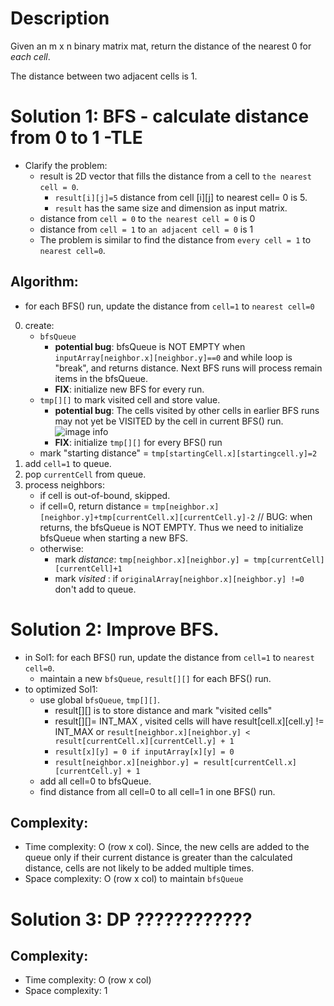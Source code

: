 # Description

Given an m x n binary matrix mat, return the distance of the nearest 0 for *each cell*.

The distance between two adjacent cells is 1.

# Solution 1: BFS - calculate distance from 0 to 1 -TLE
* Clarify the problem:
    * result is 2D vector that fills the distance from a cell to `the nearest cell = 0`.
        * `result[i][j]=5` distance from cell [i][j] to nearest cell= 0 is 5.
        * `result` has the same size and dimension as input matrix.
    * distance from `cell = 0` to `the nearest cell = 0` is 0
    * distance from `cell = 1` to `an adjacent cell = 0` is 1
    * The problem is similar to find the distance from `every cell = 1` to `nearest cell=0`.
## Algorithm:
* for each BFS() run, update the distance from `cell=1` to `nearest cell=0`
0. create:
    * `bfsQueue`
        * **potential bug**: bfsQueue is NOT EMPTY when `inputArray[neighbor.x][neighbor.y]==0` and while loop is "break", and returns distance. Next BFS runs will process remain items in the bfsQueue.
        * **FIX**: initialize new BFS for every run.
    * `tmp[][]` to mark visited cell and store value.
        * **potential bug**: The cells visited by other cells in earlier BFS runs may not yet be VISITED by the cell in current BFS() run. ![image info](./2.png)
        * **FIX**: initialize `tmp[][]` for every BFS() run
    * mark "starting distance" = `tmp[startingCell.x][startingcell.y]=2`
1. add `cell=1` to queue.
2. pop `currentCell` from queue.
3. process neighbors:
    * if cell is out-of-bound, skipped.
    * if cell=0, return distance = `tmp[neighbor.x][neighbor.y]+tmp[currentCell.x][currentCell.y]-2`     // BUG: when returns, the bfsQueue is NOT EMPTY. Thus we need to initialize bfsQueue when starting a new BFS.
    * otherwise:
        * mark *distance*: `tmp[neighbor.x][neighbor.y] = tmp[currentCell][currentCell]+1`
        * mark *visited* : if `originalArray[neighbor.x][neighbor.y] !=0` don't add to queue.


# Solution 2: Improve BFS.
* in Sol1: for each BFS() run, update the distance from `cell=1` to `nearest cell=0`.
    * maintain a new `bfsQueue`, `result[][]` for each BFS() run.
* to optimized Sol1:
    * use global `bfsQueue`, `tmp[][]`.
        * result[][] is to store distance and mark "visited cells"
        * result[][]= INT_MAX , visited cells will have result[cell.x][cell.y] != INT_MAX or  `result[neighbor.x][neighbor.y] < result[currentCell.x][currentCell.y] + 1`
        * `result[x][y] = 0 if inputArray[x][y] = 0`
        * `result[neighbor.x][neighbor.y] = result[currentCell.x][currentCell.y] + 1`
    * add all cell=0 to bfsQueue.
    * find distance from all cell=0 to all cell=1 in one BFS() run.
## Complexity:
* Time complexity: O (row x col). Since, the new cells are added to the queue only if their current distance is greater than the calculated distance, cells are not likely to be added multiple times.
* Space complexity: O (row x col) to maintain `bfsQueue`

# Solution 3: DP  ????????????

## Complexity:
* Time complexity: O (row x col)
* Space complexity: 1
